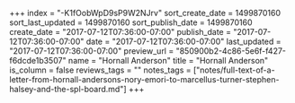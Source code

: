 +++
index = "-K1fOobWpD9sP9W2NJrv"
sort_create_date = 1499870160
sort_last_updated = 1499870160
sort_publish_date = 1499870160
create_date = "2017-07-12T07:36:00-07:00"
publish_date = "2017-07-12T07:36:00-07:00"
date = "2017-07-12T07:36:00-07:00"
last_updated = "2017-07-12T07:36:00-07:00"
preview_url = "850900b2-4c86-5e6f-f427-f6dcde1b3507"
name = "Hornall Anderson"
title = "Hornall Anderson"
is_column = false
reviews_tags = ""
notes_tags = ["notes/full-text-of-a-letter-from-hornall-andersons-nory-emori-to-marcellus-turner-stephen-halsey-and-the-spl-board.md"]
+++

